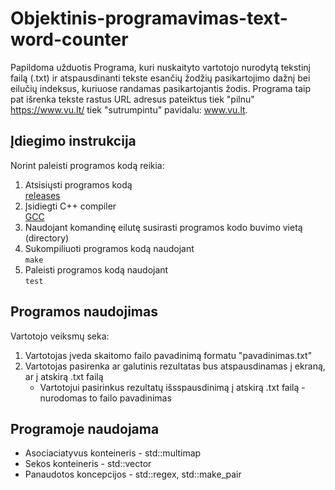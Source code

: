 # Objektinis-programavimas-text-word-counter
Papildoma užduotis
Programa, kuri nuskaityto vartotojo nurodytą tekstinį failą (.txt) ir atspausdinanti tekste esančių žodžių pasikartojimo dažnį bei eilučių indeksus, kuriuose randamas pasikartojantis žodis. Programa taip pat išrenka tekste rastus URL adresus pateiktus tiek "pilnu" https://www.vu.lt/ tiek "sutrumpintu" pavidalu: www.vu.lt. 

## Įdiegimo instrukcija 
Norint paleisti programos kodą reikia:
1. Atsisiųsti programos kodą 
  <br />[releases](https://github.com/Makstutyte/Objektinis-programavimas-text-word-counter/releases)
2. Įsidiegti C++ compiler 
   <br />[GCC](https://gcc.gnu.org/)
3. Naudojant komandinę eilutę susirasti programos kodo buvimo vietą (directory) 
4. Sukompiliuoti programos kodą naudojant 
   <br /> `make` 
5. Paleisti programos kodą naudojant 
   <br /> `test` 
   
## Programos naudojimas 
Vartotojo veiksmų seka: 
1. Vartotojas įveda skaitomo failo pavadinimą formatu "pavadinimas.txt" 
2. Vartotojas pasirenka ar galutinis rezultatas bus atspausdinamas į ekraną, ar į atskirą .txt failą
    * Vartotojui pasirinkus rezultatų išsspausdinimą į atskirą .txt failą - nurodomas to failo pavadinimas

## Programoje naudojama
* Asociaciatyvus konteineris - std::multimap
* Sekos konteineris - std::vector
* Panaudotos koncepcijos - std::regex, std::make_pair
